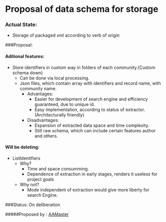 Proposal of data schema for storage
====================================

### Actual State:
- Storage of packaged xml according to verb of origin

###Proposal:
#### Aditional features:
- Store identifiers in custom way in folders of each community.(Custom schema down)
    - Can be done via local processing.
    - Json files, which contain array with identifiers and record name, with community name.
        - Advantages:
            - Easier for development of search engine and efficiency guaranteed, due to unique id.
            - Easy implementation, according to status of extractor.(Architecturally friendly)
        - Disadvantages:
            - Expansion of extracted data space and time complexity.
            - Still raw schema, which can include certain features author and others.

#### Will be deleting:
- ListIdentifiers
    - Why?
        - Time and space consumming.
        - Dependence of extraction in early stages, renders it useless for project goals
    - Why not?
        - Mode independent of extraction would give more liberty for search Engine.

###Status: On deliberation

#####Proposed by : [AAMaster](https://github.com/AAMaster)
